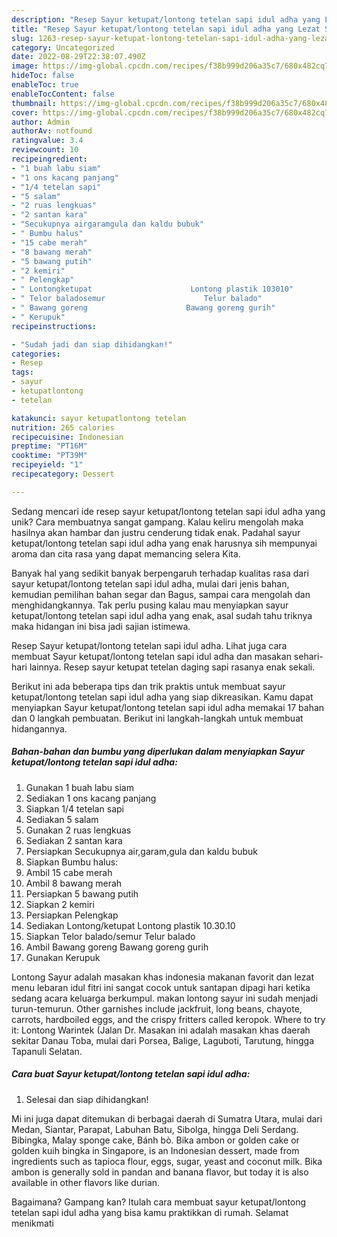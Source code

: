 ```yaml
---
description: "Resep Sayur ketupat/lontong tetelan sapi idul adha yang Lezat Sekali"
title: "Resep Sayur ketupat/lontong tetelan sapi idul adha yang Lezat Sekali"
slug: 1263-resep-sayur-ketupat-lontong-tetelan-sapi-idul-adha-yang-lezat-sekali
category: Uncategorized
date: 2022-08-29T22:38:07.490Z
image: https://img-global.cpcdn.com/recipes/f38b999d206a35c7/680x482cq70/sayur-ketupatlontong-tetelan-sapi-idul-adha-foto-resep-utama.jpg
hideToc: false
enableToc: true
enableTocContent: false
thumbnail: https://img-global.cpcdn.com/recipes/f38b999d206a35c7/680x482cq70/sayur-ketupatlontong-tetelan-sapi-idul-adha-foto-resep-utama.jpg
cover: https://img-global.cpcdn.com/recipes/f38b999d206a35c7/680x482cq70/sayur-ketupatlontong-tetelan-sapi-idul-adha-foto-resep-utama.jpg
author: Admin
authorAv: notfound
ratingvalue: 3.4
reviewcount: 10
recipeingredient:
- "1 buah labu siam"
- "1 ons kacang panjang"
- "1/4 tetelan sapi"
- "5 salam"
- "2 ruas lengkuas"
- "2 santan kara"
- "Secukupnya airgaramgula dan kaldu bubuk"
- " Bumbu halus"
- "15 cabe merah"
- "8 bawang merah"
- "5 bawang putih"
- "2 kemiri"
- " Pelengkap"
- " Lontongketupat                      Lontong plastik 103010"
- " Telor baladosemur                      Telur balado"
- " Bawang goreng                      Bawang goreng gurih"
- " Kerupuk"
recipeinstructions:

- "Sudah jadi dan siap dihidangkan!"
categories:
- Resep
tags:
- sayur
- ketupatlontong
- tetelan

katakunci: sayur ketupatlontong tetelan 
nutrition: 265 calories
recipecuisine: Indonesian
preptime: "PT16M"
cooktime: "PT39M"
recipeyield: "1"
recipecategory: Dessert

---
```





Sedang mencari ide resep sayur ketupat/lontong tetelan sapi idul adha yang unik? Cara membuatnya sangat gampang. Kalau keliru mengolah maka hasilnya akan hambar dan justru cenderung tidak enak. Padahal sayur ketupat/lontong tetelan sapi idul adha yang enak harusnya sih mempunyai aroma dan cita rasa yang dapat memancing selera Kita.





Banyak hal yang sedikit banyak berpengaruh terhadap kualitas rasa dari sayur ketupat/lontong tetelan sapi idul adha, mulai dari jenis bahan, kemudian pemilihan bahan segar dan Bagus, sampai cara mengolah dan menghidangkannya. Tak perlu pusing kalau mau menyiapkan sayur ketupat/lontong tetelan sapi idul adha yang enak,      asal sudah tahu triknya maka hidangan ini bisa jadi sajian istimewa.














Resep Sayur ketupat/lontong tetelan sapi idul adha. Lihat juga cara membuat Sayur ketupat/lontong tetelan sapi idul adha dan masakan sehari-hari lainnya. Resep sayur ketupat tetelan daging sapi rasanya enak sekali.






Berikut ini ada beberapa tips dan trik praktis untuk membuat sayur ketupat/lontong tetelan sapi idul adha yang siap dikreasikan. Kamu dapat menyiapkan Sayur ketupat/lontong tetelan sapi idul adha memakai 17 bahan dan 0 langkah pembuatan. Berikut ini langkah-langkah untuk membuat hidangannya.

<!--inarticleads1-->

##### Bahan-bahan dan bumbu yang diperlukan dalam menyiapkan Sayur ketupat/lontong tetelan sapi idul adha:

1. Gunakan 1 buah labu siam
1. Sediakan 1 ons kacang panjang
1. Siapkan 1/4 tetelan sapi
1. Sediakan 5 salam
1. Gunakan 2 ruas lengkuas
1. Sediakan 2 santan kara
1. Persiapkan Secukupnya air,garam,gula dan kaldu bubuk
1. Siapkan  Bumbu halus:
1. Ambil 15 cabe merah
1. Ambil 8 bawang merah
1. Persiapkan 5 bawang putih
1. Siapkan 2 kemiri
1. Persiapkan  Pelengkap
1. Sediakan  Lontong/ketupat                      Lontong plastik 10.30.10
1. Siapkan  Telor balado/semur                      Telur balado
1. Ambil  Bawang goreng                      Bawang goreng gurih
1. Gunakan  Kerupuk


Lontong Sayur adalah masakan khas indonesia makanan favorit dan lezat menu lebaran idul fitri ini sangat cocok untuk santapan dipagi hari ketika sedang acara keluarga berkumpul. makan lontong sayur ini sudah menjadi turun-temurun. Other garnishes include jackfruit, long beans, chayote, carrots, hardboiled eggs, and the crispy fritters called keropok. Where to try it: Lontong Warintek (Jalan Dr. Masakan ini adalah masakan khas daerah sekitar Danau Toba, mulai dari Porsea, Balige, Laguboti, Tarutung, hingga Tapanuli Selatan. 

<!--inarticleads2-->

##### Cara buat Sayur ketupat/lontong tetelan sapi idul adha:


1. Selesai dan siap dihidangkan!

Mi ini juga dapat ditemukan di berbagai daerah di Sumatra Utara, mulai dari Medan, Siantar, Parapat, Labuhan Batu, Sibolga, hingga Deli Serdang. Bibingka, Malay sponge cake, Bánh bò. Bika ambon or golden cake or golden kuih bingka in Singapore, is an Indonesian dessert, made from ingredients such as tapioca flour, eggs, sugar, yeast and coconut milk. Bika ambon is generally sold in pandan and banana flavor, but today it is also available in other flavors like durian. 

Bagaimana? Gampang kan? Itulah cara membuat sayur ketupat/lontong tetelan sapi idul adha yang bisa kamu praktikkan di rumah. Selamat menikmati
